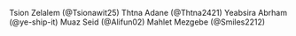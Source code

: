Tsion Zelalem (@Tsionawit25)
Thtna Adane (@Thtna2421)
Yeabsira Abrham (@ye-ship-it)
Muaz Seid (@Alifun02)
Mahlet Mezgebe (@Smiles2212)
